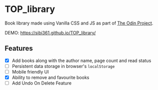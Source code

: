 # TOP_library

Book library made using Vanilla CSS and JS as part of [The Odin Project](https://www.theodinproject.com/).

DEMO: https://sibi361.github.io/TOP_library/

## Features

-   [x] Add books along with the author name, page count and read status
-   [ ] Persistent data storage in browser's `localStorage`
-   [ ] Mobile friendly UI
-   [x] Ability to remove and favourite books
-   [ ] Add Undo On Delete Feature
